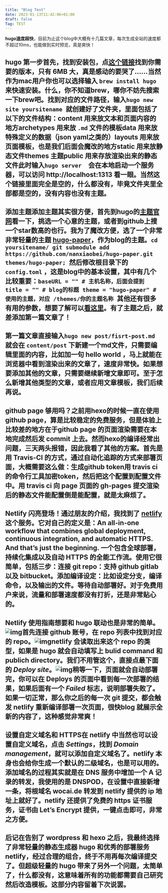 ```yaml
---
title: "Blog Test"
date: 2023-01-13T11:42:06+01:00
draft: false
Tag: TEST
---
```


**hugo速度超快**，目前为止这个blog中大概有十几篇文章，每次生成全站的速度都不超过10ms，也能做到实时预览，真是爽快！

## hugo 第一步首先，找到安装包，点[这个链接](https://github.com/gohugoio/hugo/releases)找到你需要的版本，只有 **6MB** 大，真是感动的要哭了……当然作为mac用户你也可以选择输入 `brew install hugo` 来快速安装。什么，你不知道brew，哪你不妨先搜索一下brew吧。找到对应的文件路径，输入`hugo new site yoursitename `就创建好了文件夹，里面包括了以下的文件结构：content 用来放文本和页面内容的地方archetypes 用来放 `.md` 文件的模板data 用来放特殊定义的数据（json yaml之类的）layouts 用来放页面模板，也是我们后面会魔改的地方static 用来放静态文件themes 主题public 用来存放渲染出来的静态文件此时输入`hugo server  `会在本地启动一个服务器，可以访问 http://localhost:1313 看一眼。当然这个链接里面完全是空的，什么都没有，毕竟文件夹里全部都是空的，没有内容也没有主题。

## 添加主题添加主题其实很方便，首先到hugo的[主题官网](https://themes.gohugo.io/)看一下，挑选一个心意的主题，或者到github上搜一个star数高的也行。我为了魔改方便，选了一个非常非常轻量的主题 [hugo-paper](https://github.com/nanxiaobei/hugo-paper)，作为blog的主题。`cd yoursitename/ git submodule add https://github.com/nanxiaobei/hugo-paper.git themes/hugo-paper; `然后修改根目录下的 `config.toml` ，这是blog中的基本设置，其中有几个比较重要：`baseURL = "" # 主机名称，后面会提到 title = "" # blog的标题 theme = "hugo-paper" # 使用的主题，对应 /themes/你的主题名称 `其他还有很多有用的参数，想要了解可以[看这里](https://gohugo.io/getting-started/configuration/#toml-configuration)。有了主题之后，就差添加第一篇文章了！

## 第一篇文章直接输入`hugo new post/fisrt-post.md `就会在 `content/post` 下新建一个md文件，只需要编辑里面的内容，比如加一句 hello world ，马上就能在浏览器中看到渲染出来的文章了，速度非常快。如果想要添加其他的文章，只需要继续新增文章即可。至于怎么新增其他类型的文章，或者应用文章模板，我们后续再说。

## github page 够用吗？之前用hexo的时候一直在使用github page，算是比较稳定的免费服务，但是体验上比较差的地方在于github page 的页面渲染需要在本地完成然后发 commit 上去。然而hexo的编译经常出问题，三天两头报错，因此我看了其他的方案。首先是用 Travis-CI 的方式，通过自动化追踪的方式来部署页面，大概需要这么做：生成github token用 travis ci的命令行工具加密token，然后把这个配置到配置文件中。用 travis ci 向 page 页面的 gh-pages 提交渲染后的静态文件能配置倒是能配置，就是太麻烦了。

## Netlify 闪亮登场！通过朋友的介绍，我找到了 [netlify](https://www.netlify.com/) 这个服务。它对自己的定义是：An all-in-one workflow that combines global deployment, continuous integration, and automatic HTTPS. And that’s just the beginning. 一个包含全球部署，持续化集成以及自动 HTTPS 的全能工作流。使用它很简单，包括三步：连接 git repo：支持 github gitlab 以及 bitbucket。添加编译设定：比如设定分支，编译命令，以及输出的文件。等待自动部署好。对于免费用户来说，流量和部署速度都没有打折，还是非常贴心的。

## Netlify 使用指南想要和 hugo 联动也是非常的简单。![img](https://blog-1254831322.cos.ap-beijing.myqcloud.com/blog/2019-05-13-040909.jpg)首先连接 github 账号，在 repo 列表中找到对应的 repo。![img](https://blog-1254831322.cos.ap-beijing.myqcloud.com/blog/2019-05-13-040910.jpg)netlify 会读取出来这个 repo 的类型，如果是 hugo 就会自动填写上 bulid command 和 publich directory。我们不用管这个，直接点最下面的 *Deploy site*。![img](https://blog-1254831322.cos.ap-beijing.myqcloud.com/blog/2019-05-13-040913.jpg)稍等一下，页面就会自动部署完，你可以在 Deploys 的页面中看到每一次部署的结果，如果后面有一个 *Failed* 标志，说明部署失败了。如果一切正常，那么你之后的每一次 git 提交，都会触发 netlify 重新编译部署一次页面，很快blog 就展示全新的内容了，这种感觉非常爽！

## 设置自定义域名和 HTTPS在 netlify 中当然也可以设置自定义域名，点击 *Settings*，找到 *Domain management*，就可以添加自定义域名了。netlify 本身也会给你生成一个默认的二级域名，也是可以用的。添加域名的过程其实就是在 DNS 服务中增加一个 A 记录的转发，我使用的是 DNSPOD，在设置中直接新增一条，将根域名 wocai.de 转发到 netlify 提供的 ip 地址上就好了。netlify 还提供了免费的 https 证书服务，证书由 Let’s Encrypt 提供，一键点击即可，非常之方便。

## 后记在告别了 wordpress 和 hexo 之后，我最终选择了非常轻量的静态生成器 hugo 和优秀的部署服务 netlify，经过合理的组合，终于不用再每次编译提交了。但超级轻量的 hugo 带来了另外一个问题，太简单了，什么都没有，这意味着所有的功能都需要自己研究然后改造模板。这部分内容留着下次说罢。
